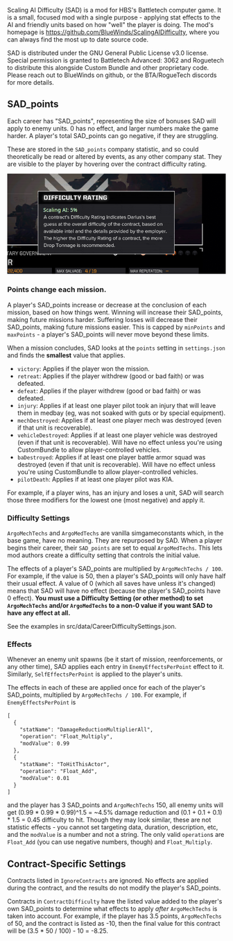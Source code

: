 Scaling AI Difficulty (SAD) is a mod for HBS's Battletech computer game. It is a small, focused mod with a single purpose - applying stat effects to the AI and friendly units based on how "well" the player is doing. The mod's homepage is https://github.com/BlueWinds/ScalingAIDifficulty, where you can always find the most up to date source code.

SAD is distributed under the GNU General Public License v3.0 license. Special permission is granted to Battletech Advanced: 3062 and Roguetech to distribute this alongside Custom Bundle and other proprietary code. Please reach out to BlueWinds on github, or the BTA/RogueTech discords for more details.

## SAD_points
Each career has "SAD_points", representing the size of bonuses SAD will apply to enemy units. 0 has no effect, and larger numbers make the game harder. A player's total SAD_points can go negative, if they are struggling.

These are stored in the `SAD_points` company statistic, and so could theoretically be read or altered by events, as any other company stat. They are visible to the player by hovering over the contract difficulty rating.

![SAD Points](SAD.png "SAD Points")

### Points change each mission.
A player's SAD_points increase or decrease at the conclusion of each mission, based on how things went. Winning will increase their SAD_points, making future missions harder. Suffering losses will decrease their SAD_points, making future missions easier. This is capped by `minPoints` and `maxPoints` - a player's SAD_points will never move beyond these limits.

When a mission concludes, SAD looks at the `points` setting in `settings.json` and finds the **smallest** value that applies.
 - `victory`: Applies if the player won the mission.
 - `retreat`: Applies if the player withdrew (good or bad faith) or was defeated.
 - `defeat`: Applies if the player withdrew (good or bad faith) or was defeated.
 - `injury`: Applies if at least one player pilot took an injury that will leave them in medbay (eg, was not soaked with guts or by special equipment).
 - `mechDestroyed`: Applies if at least one player mech was destroyed (even if that unit is recoverable).
 - `vehicleDestroyed`: Applies if at least one player vehicle was destroyed (even if that unit is recoverable). Will have no effect unless you're using CustomBundle to allow player-controlled vehicles.
 - `baDestroyed`: Applies if at least one player battle armor squad was destroyed (even if that unit is recoverable). Will have no effect unless you're using CustomBundle to allow player-controlled vehicles.
 - `pilotDeath`: Applies if at least one player pilot was KIA.

For example, if a player wins, has an injury and loses a unit, SAD will search those three modifiers for the lowest one (most negative) and apply it.

### Difficulty Settings
`ArgoMechTechs` and `ArgoMedTechs` are vanilla simgameconstants which, in the base game, have no meaning. They are repurposed by SAD. When a player begins their career, their `SAD_points` are set to equal `ArgoMedTechs`. This lets mod authors create a difficulty setting that controls the initial value.

The effects of a player's SAD_points are multiplied by `ArgoMechTechs / 100`. For example, if the value is 50, then a player's SAD_points will only have half their usual effect. A value of 0 (which all saves have unless it's changed) means that SAD will have no effect (because the player's SAD_points have 0 effect). **You must use a Difficulty Setting (or other method) to set `ArgoMechTechs` and/or `ArgoMedTechs` to a non-0 value if you want SAD to have any effect at all.**

See the examples in src/data/CareerDifficultySettings.json.

### Effects
Whenever an enemy unit spawns (be it start of mission, reenforcements, or any other time), SAD applies each entry in `EnemyEffectsPerPoint` effect to it. Similarly, `SelfEffectsPerPoint` is applied to the player's units.

The effects in each of these are applied once for each of the player's SAD_points, multiplied by `ArgoMechTechs / 100`. For example, if `EnemyEffectsPerPoint` is
```
[
  {
    "statName": "DamageReductionMultiplierAll",
    "operation": "Float_Multiply",
    "modValue": 0.99
  },
  {
    "statName": "ToHitThisActor",
    "operation": "Float_Add",
    "modValue": 0.01
  }
]
```

and the player has 3 SAD_points and `ArgoMechTechs` 150, all enemy units will get (0.99 * 0.99 * 0.99)^1.5 = ~4.5% damage reduction and (0.1 + 0.1 + 0.1) * 1.5 = 0.45 difficulty to hit. Though they may look similar, these are not statistic effects - you cannot set targeting data, duration, description, etc, and the `modValue` is a number and not a string. The only valid `operation`s are `Float_Add` (you can use negative numbers, though) and `Float_Multiply`.

## Contract-Specific Settings

Contracts listed in `IgnoreContracts` are ignored. No effects are applied during the contract, and the results do not modify the player's SAD_points.

Contracts in `ContractDifficulty` have the listed value added to the player's own SAD_points to determine what effects to apply *after* `ArgoMechTechs` is taken into account. For example, if the player has 3.5 points, `ArgoMechTechs` of 50, and the contract is listed as -10, then the final value for this contract will be (3.5 * 50 / 100) - 10 = -8.25.
